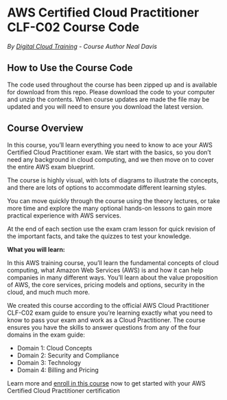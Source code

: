 # AWS Certified Cloud Practitioner CLF-C02 Course Code
*By [Digital Cloud Training](https://digitalcloud.training/) - Course Author Neal Davis*

## How to Use the Course Code

The code used throughout the course has been zipped up and is available for download from this repo. Please download the code to your computer and unzip the contents. When course updates are made the file may be updated and you will need to ensure you download the latest version.

## Course Overview

In this course, you’ll learn everything you need to know to ace your AWS Certified Cloud Practitioner exam. We start with the basics, so you don’t need any background in cloud computing, and we then move on to cover the entire AWS exam blueprint.

The course is highly visual, with lots of diagrams to illustrate the concepts, and there are lots of options to accommodate different learning styles.

You can move quickly through the course using the theory lectures, or take more time and explore the many optional hands-on lessons to gain more practical experience with AWS services.

At the end of each section use the exam cram lesson for quick revision of the important facts, and take the quizzes to test your knowledge.

**What you will learn:**

In this AWS training course, you’ll learn the fundamental concepts of cloud computing, what Amazon Web Services (AWS) is and how it can help companies in many different ways. You’ll learn about the value proposition of AWS, the core services, pricing models and options, security in the cloud, and much much more.

We created this course according to the official AWS Cloud Practitioner CLF-C02 exam guide to ensure you’re learning exactly what you need to know to pass your exam and work as a Cloud Practitioner. The course ensures you have the skills to answer questions from any of the four domains in the exam guide:

- Domain 1: Cloud Concepts
- Domain 2: Security and Compliance
- Domain 3: Technology
- Domain 4: Billing and Pricing

Learn more and [enroll in this course](https://digitalcloud.training/aws-certified-cloud-practitioner/) now to get started with your AWS Certified Cloud Practitioner certification
